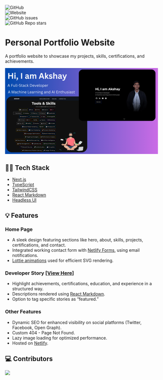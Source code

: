 ![GitHub](https://img.shields.io/github/license/akshay0611/personal-portfolio?style=for-the-badge)  
![Website](https://img.shields.io/website?down_color=red&down_message=Down&style=for-the-badge&up_color=green&up_message=Online&url=https%3A%2F%2Fconnectwithakshay.netlify.app)  
![GitHub issues](https://img.shields.io/github/issues-raw/akshay0611/personal-portfolio?style=for-the-badge)  
![GitHub Repo stars](https://img.shields.io/github/stars/akshay0611/personal-portfolio?style=for-the-badge)

# Personal Portfolio Website

A portfolio website to showcase my projects, skills, certifications, and achievements.  

![Banner](public/images/banner.png)

## 👨‍💻 Tech Stack

- [Next.js](https://nextjs.org/)  
- [TypeScript](https://www.typescriptlang.org/)  
- [TailwindCSS](https://tailwindcss.com/)  
- [React Markdown](https://www.npmjs.com/package/react-markdown)  
- [Headless UI](https://headlessui.com/)  

## 💡 Features

### **Home Page**
- A sleek design featuring sections like hero, about, skills, projects, certifications, and contact.  
- Integrated working contact form with [Netlify Forms](https://www.netlify.com/platform/core/forms/), using email notifications.  
- [Lottie animations](https://lottiefiles.com/) used for efficient SVG rendering.  

### **Developer Story** [[View Here](https://connectwithakshay.netlify.app/story)]  
- Highlight achievements, certifications, education, and experience in a structured way.  
- Descriptions rendered using [React Markdown](https://www.npmjs.com/package/react-markdown).  
- Option to tag specific stories as “featured.”  

### **Other Features**
- Dynamic SEO for enhanced visibility on social platforms (Twitter, Facebook, Open Graph).  
- Custom 404 - Page Not Found.  
- Lazy image loading for optimized performance.  
- Hosted on [Netlify](https://www.netlify.com/).  

## 💻 Contributors  
<a href="https://github.com/akshay0611/personal-portfolio/graphs/contributors">  
  <img src="https://contrib.rocks/image?repo=akshay0611/personal-portfolio" />  
</a>  
